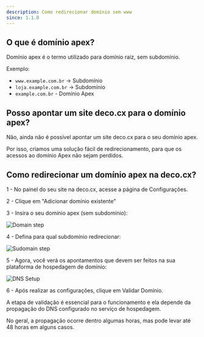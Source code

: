 ```yaml
---
description: Como redirecionar domínio sem www
since: 1.1.0
---
```


## O que é domínio apex?

Domínio apex é o termo utilizado para domínio raiz, sem subdomínio.

Exemplo:

- `www.example.com.br` -> Subdomínio
- `loja.example.com.br` -> Subdomínio
- `example.com.br` - Domínio Apex

## Posso apontar um site deco.cx para o domínio apex?

Não, ainda não é possível apontar um site deco.cx para o seu domínio apex.

Por isso, criamos uma solução fácil de redirecionamento, para que os acessos ao
domínio Apex não sejam perdidos.

## Como redirecionar um domínio apex na deco.cx?

1 - No painel do seu site na deco.cx, acesse a página de Configurações.

2 - Clique em "Adicionar domínio existente"

3 - Insira o seu domínio apex (sem subdomínio):

![Domain step](/docs/getting-started/custom-domains/apex-domain.png)

4 - Defina para qual subdomínio redirecionar:

![Sudomain step](/docs/getting-started/custom-domains/subdomain.png)

5 - Agora, você verá os apontamentos que devem ser feitos na sua plataforma de
hospedagem de domínio:

![DNS Setup](/docs/getting-started/custom-domains/validate-apex.png)

6 - Após realizar as configurações, clique em Validar Domínio.

A etapa de validação é essencial para o funcionamento e ela depende da
propagação do DNS configurado no serviço de hospedagem.

No geral, a propagação ocorre dentro algumas horas, mas pode levar até 48 horas
em alguns casos.
